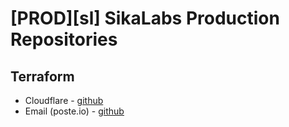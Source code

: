 # [PROD][sl] SikaLabs Production Repositories

## Terraform

- Cloudflare - [github](https://github.com/ondrejsika/prod-sl-terraform-cloudflare)
- Email (poste.io) - [github](https://github.com/ondrejsika/prod-sl-terraform-email)
